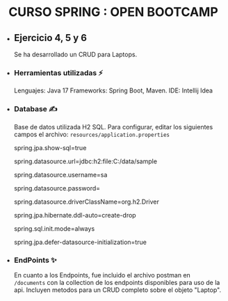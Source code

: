 



<h1 style="text-align: center">CURSO SPRING : OPEN BOOTCAMP</h1>


<ul>

<li><h2>Ejercicio 4, 5 y 6</h2></li>

<p>Se ha desarrollado un CRUD para Laptops.</p>


<li><h3>Herramientas utilizadas &#9889</h3></li>

Lenguajes: Java 17
Frameworks: Spring Boot, Maven.
IDE: Intellij Idea

<li><h3> Database &#9997</h3></li>

Base de datos utilizada H2 SQL. Para configurar, editar los siguientes campos el archivo: `resources/application.properties`</br>

spring.jpa.show-sql=true

spring.datasource.url=jdbc:h2:file:C:/data/sample

spring.datasource.username=sa

spring.datasource.password=

spring.datasource.driverClassName=org.h2.Driver

spring.jpa.hibernate.ddl-auto=create-drop

spring.sql.init.mode=always

spring.jpa.defer-datasource-initialization=true


<li><h3>EndPoints &#10024</h3></li>

En cuanto a los Endpoints, fue incluido el archivo postman en `/documents` con la collection de los endpoints disponibles para uso de la api. Incluyen metodos para un CRUD completo sobre el objeto "Laptop".

</ul>